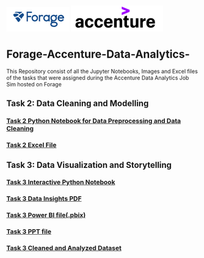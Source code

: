 <p>
<img src="https://github.com/ADVAIT135/Forage-Accenture-Data-Analytics-/blob/b347a00cfcdcfb13ea8245d2cc6b8a4889a9329e/Forage%20Logo.PNG?raw=True" alt="Forage" >
<img src="https://github.com/ADVAIT135/Forage-Accenture-Data-Analytics-/blob/b347a00cfcdcfb13ea8245d2cc6b8a4889a9329e/Accenture%20Logo.PNG?raw=true" alt="Accenture" >
</p>

# Forage-Accenture-Data-Analytics-
This Repository consist of all the Jupyter Notebooks, Images and Excel files of the tasks that were assigned during the Accenture Data Analytics Job Sim hosted on Forage

## Task 2: Data Cleaning and Modelling
### [Task 2 Python Notebook for Data Preprocessing and Data Cleaning](https://github.com/ADVAIT135/Forage-Accenture-Data-Analytics-/blob/cb81f77be4eb23bcfca6d0a48b69121d52833d5b/Task%202%3A%20Data%20Cleaning%20and%20Modelling/Forage%20Accenture%20Data%20Analytics%20Task%202%20-%20Data%20Cleaning%20and%20Modelling.ipynb)

### [Task 2 Excel File](https://view.officeapps.live.com/op/view.aspx?src=https%3A%2F%2Fraw.githubusercontent.com%2FADVAIT135%2FForage-Accenture-Data-Analytics-%2Fmain%2FTask%25202%253A%2520Data%2520Cleaning%2520and%2520Modelling%2FCleaned%2520Dataset.xlsx&wdOrigin=BROWSELINK)

## Task 3: Data Visualization and Storytelling
### [Task 3 Interactive Python Notebook](https://nbviewer.org/github/ADVAIT135/Forage-Accenture-Data-Analytics-/blob/b0889fcad1c1bded922e500978cf9c4af7304aa0/Task%203%3A%20Data%20Visualization%20and%20Storytelling/Forage%20Accenture%20Data%20Analytics%20Task%203%20-%20Data%20Visualization%20and%20Storytelling.ipynb)
### [Task 3 Data Insights PDF](https://github.com/ADVAIT135/Forage-Accenture-Data-Analytics-/blob/523328fe309287c5d6348fa49569e1033016420b/Task%203%3A%20Data%20Visualization%20and%20Storytelling/Forage%20Accenture%20Data%20Analytics%20Task%203%20-%20Data%20Visualization%20and%20storytelling.pdf)
### [Task 3 Power BI file(.pbix)](https://github.com/ADVAIT135/Forage-Accenture-Data-Analytics-/raw/main/Task%203:%20Data%20Visualization%20and%20Storytelling/Forage%20Accenture%20Data%20Analytics%20Task%203%20-%20Data%20Visualization%20and%20storytelling.pbix)
### [Task 3 PPT file](https://view.officeapps.live.com/op/view.aspx?src=https%3A%2F%2Fraw.githubusercontent.com%2FADVAIT135%2FForage-Accenture-Data-Analytics-%2Fmain%2FTask%25203%253A%2520Data%2520Visualization%2520and%2520Storytelling%2FForage%2520Accenture%2520Data%2520Analytics%2520Task%25203%2520-%2520Data%2520Visualization%2520and%2520Storytelling.pptx&wdOrigin=BROWSELINK)
### [Task 3 Cleaned and Analyzed Dataset](https://view.officeapps.live.com/op/view.aspx?src=https%3A%2F%2Fraw.githubusercontent.com%2FADVAIT135%2FForage-Accenture-Data-Analytics-%2Fmain%2FTask%25203%253A%2520Data%2520Visualization%2520and%2520Storytelling%2FCleaned%2520Dataset.xlsx&wdOrigin=BROWSELINK)
